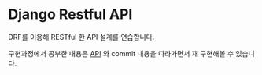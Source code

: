 # Django Restful API

DRF를 이용해 RESTful 한 API 설계를 연습합니다.

구현과정에서 공부한 내용은 [API](https://github.com/holawan/TIL/tree/master/API) 와 commit 내용을 따라가면서 재 구현해볼 수 있습니다.
